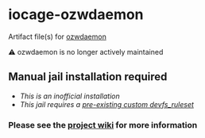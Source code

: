 # iocage-ozwdaemon

Artifact file(s) for [ozwdaemon][ozw]

:warning: ozwdaemon is no longer actively maintained

## Manual jail installation required

- *This is an inofficial installation*
- *This jail requires a [pre-existing custom devfs_ruleset][ruleset_wiki]*

### Please see the [project wiki][ioc_ozw_wiki] for more information

[ozw]: https://github.com/OpenZWave/qt-openzwave#qt-openzwave
[ioc_ozw_wiki]: https://github.com/tprelog/iocage-ozwdaemon/wiki
[ruleset_wiki]: https://github.com/tprelog/iocage-homeassistant/wiki/Using-a-USB-Z-Wave-or-Zigbee-controller
